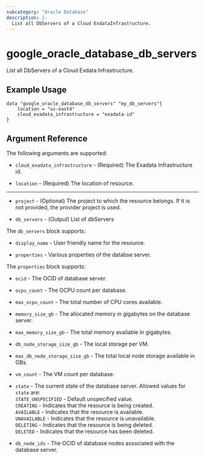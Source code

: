 ```yaml
---
subcategory: "Oracle Database"
description: |-
  List all DbServers of a Cloud ExdataInfrastructure.
---
```


# google_oracle_database_db_servers

List all DbServers of a Cloud Exdata Infrastructure.

## Example Usage

```hcl
data "google_oracle_database_db_servers" "my_db_servers"{
	location = "us-east4"
	cloud_exadata_infrastructure = "exadata-id"
}
```

## Argument Reference

The following arguments are supported:

* `cloud_exadata_infrastructure` - (Required) The Exadata Infrastructure id.

* `location` - (Required) The location of resource.

- - -
* `project` - (Optional) The project to which the resource belongs. If it
    is not provided, the provider project is used.

* `db_servers` - (Output) List of dbServers

<a name="nested_properties"></a> The `db_servers` block supports:

* `display_name` - User friendly name for the resource.

* `properties` - Various properties of the databse server.

<a name="nested_properties"></a> The `properties` block supports:

* `ocid` - The OCID of database server.

* `ocpu_count` - The OCPU count per database.

* `max_ocpu_count` - The total number of CPU cores available.

* `memory_size_gb` - The allocated memory in gigabytes on the database server.

* `max_memory_size_gb` - The total memory available in gigabytes.

* `db_node_storage_size_gb` - The local storage per VM.

* `max_db_node_storage_size_gb` - The total local node storage available in GBs.

* `vm_count` - The VM count per database.

* `state` - The current state of the database server.
<a name="nested_states"></a>Allowed values for `state` are:<br>
`STATE_UNSPECIFIED` - Default unspecified value.<br>
`CREATING` - Indicates that the resource is being created.<br>
`AVAILABLE` - Indicates that the resource is available.<br>
`UNAVAILABLE` - Indicates that the resource is unavailable.<br>
`DELETING` - Indicates that the resource is being deleted.<br>
`DELETED` - Indicates that the resource has been deleted.<br>

* `db_node_ids` - The OCID of database nodes associated with the database server.
